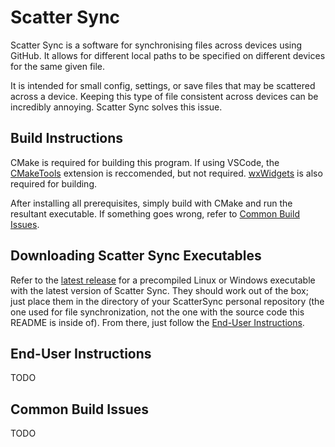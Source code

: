 # Scatter Sync
Scatter Sync is a software for synchronising files across devices using GitHub. It allows for different local paths to be specified on different devices for the same given file.

It is intended for small config, settings, or save files that may be scattered across a device. Keeping this type of file consistent across devices can be incredibly annoying. Scatter Sync solves this issue.

## Build Instructions
CMake is required for building this program. If using VSCode, the [CMakeTools](https://marketplace.visualstudio.com/items?itemName=ms-vscode.cmake-tools) extension is reccomended, but not required. [wxWidgets](https://wxwidgets.org/) is also required for building.

After installing all prerequisites, simply build with CMake and run the resultant executable. If something goes wrong, refer to [Common Build Issues](#common-build-issues).

## Downloading Scatter Sync Executables
Refer to the [latest release](https://github.com/TehhX/ScatterSync/releases/latest) for a precompiled Linux or Windows executable with the latest version of Scatter Sync. They should work out of the box; just place them in the directory of your ScatterSync personal repository (the one used for file synchronization, not the one with the source code this README is inside of). From there, just follow the [End-User Instructions](#end-user-instructions).

## End-User Instructions
TODO

## Common Build Issues
TODO
